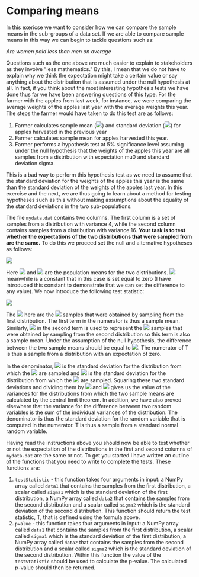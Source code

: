 # Comparing means

In this exericse we want to consider how we can compare the sample means in the sub-groups of a data set.   If we are able to compare sample  means in this way we can begin to tackle questions such as:

_Are women paid less than men on average_

Questions such as the one above are much easier to explain to stakeholders as they involve "less mathematics."  By this, I mean that we do not have to explain why we think the expectation might take a certain value or say anything about the distribution that is assumed under the null hypothesis at all.  In fact, if you think about the most interesting hypothesis tests we have done thus far we have been answering questions of this type.  For the farmer with the apples from last week,  for instance, we were comparing the average weights of the apples last year with the average weights this year.  The steps the farmer would have taken to  do this test are as follows:

1. Farmer calculates sample mean (![](https://render.githubusercontent.com/render/math?math=\mu_0)) and standard deviation (![](https://render.githubusercontent.com/render/math?math=\sigma)) for apples harvested in the previous year
2. Farmer calculates sample mean for apples harvested this year.
3. Farmer performs a hypothesis test at 5% significance level assuming under the null hypothesis that the weights of the apples this year are all samples from a distribution with expectation mu0 and standard deviation sigma.

This is a bad way to perform this hypothesis test as we need to assume that the standard deviation for the weights of the apples this year is the same than the standard deviation of the weights of the apples last year.  In this exercise and the next, we are thus going to learn about a method for testing hypotheses such as this without making assumptions about the equality of the standard deviations in the two sub-populations.

The file `mydata.dat` contains two columns.  The first column is a set of samples from a distribution with variance 4, while the second column contains samples from a distribution with variance 16.  __Your task is to test whether the expectations of the two distributions that were sampled from are the same.__  To do this we proceed set the null and alternative hypotheses as follows:

![](https://render.githubusercontent.com/render/math?math=H_0:\mu_1-\mu_2=\theta_0\qquad\H_1:\mu_1-\mu_2\ne\theta_0)

Here ![](https://render.githubusercontent.com/render/math?math=\mu_1) and ![](https://render.githubusercontent.com/render/math?math=\mu_2) are the population means for the two distributions.  ![](https://render.githubusercontent.com/render/math?math=\theta_0) meanwhile is a constant that in this case is set equal to zero (I have introduced this constant to demonstrate that we can set the difference to any value).  We now introduce the following test statistic:

![](https://render.githubusercontent.com/render/math?math=T\frac{\frac{1}{n_1}\sum_{i=1}^{n_1}X_i-\frac{1}{n_2}\sum_{j=1}^{n_2}Y_j-\theta_0}{\sqrt{\frac{\sigma_1^2}{n_1}%2B\frac{\sigma_2}{n_2}}})

The ![](https://render.githubusercontent.com/render/math?math=X_i) here are the ![](https://render.githubusercontent.com/render/math?math=n_1) samples that were obtained by sampling from the first distribution.  The first term in the numerator is thus a sample mean.  Similarly,  ![](https://render.githubusercontent.com/render/math?math=Y_j) in the second term is used to represent the ![](https://render.githubusercontent.com/render/math?math=n_2) samples that were obtained by sampling from the second distribution so this term is also a sample mean.  Under the assumption of the null hypothesis, the difference between the two sample means should be equal to ![](https://render.githubusercontent.com/render/math?math=theta_0).  The numerator of T is thus a sample from a distribution with an expectation of zero.

In the denominator, ![](https://render.githubusercontent.com/render/math?math=\sigma_1) is the standard deviation for the distribution from which the ![](https://render.githubusercontent.com/render/math?math=X_i) are sampled and ![](https://render.githubusercontent.com/render/math?math=\sigma_2) is the standard deviation for the distribution from which the ![](https://render.githubusercontent.com/render/math?math=Y_j) are sampled.  Squaring these two standard deviations and dividing them by ![](https://render.githubusercontent.com/render/math?math=n_1) and ![](https://render.githubusercontent.com/render/math?math=n_2) gives us the value of the variances for the distributions from which the two sample means are calculated by the central limit theorem.  In addition, we have also proved elsewhere that the variance for the difference between two random variables is the sum of the individual variances of the distribution.  The denominator is thus the standard deviation for the random variable that is computed in the numerator.  T is thus a sample from a standard normal random variable.

Having read the instructions above you should now be able to test whether or not the expectation of the distributions in the first and second columns of `mydata.dat` are the same or not.  To get you started I have written an outline of the functions that you need to write to complete the tests.  These functions are:

1. `testStatistic` - this function takes four arguments in input: a NumPy array called `data1` that contains the samples from the first distribution, a scalar called `sigma1` which is the standard deviation of the first distribution, a NumPy array called `data2` that contains the samples from the second distribution and a scalar called `sigma2` which is the standard deviation of the second distribution.  This function should return the test statistic, T, that is defined using the formula above.  
2. `pvalue` - this function takes four arguments in input: a NumPy array called `data1` that contains the samples from the first distribution, a scalar called `sigma1` which is the standard deviation of the first distribution, a NumPy array called `data2` that contains the samples from the second distribution and a scalar called `sigma2` which is the standard deviation of the second distribution.  Within this function the value of the `testStatistic` should be used to calculate the p-value.  The calculated p-value should then be returned. 
